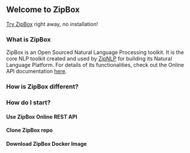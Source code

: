 ## Welcome to ZipBox

[Try ZipBox](https://box.zipnlp.com) right away, no installation!

### What is ZipBox

ZipBox is an Open Sourced Natural Language Processing toolkit. It is the core NLP toolkit created and used by [ZipNLP](https://zipnlp.com) for building its Natural Language Platform. For details of its functionalities, check out the Online API documentation [here](https://box.zipnlp.com).

### How is ZipBox different?



### How do I start?
#### Use ZipBox Online REST API
#### Clone ZipBox repo 
#### Download ZipBox Docker Image

